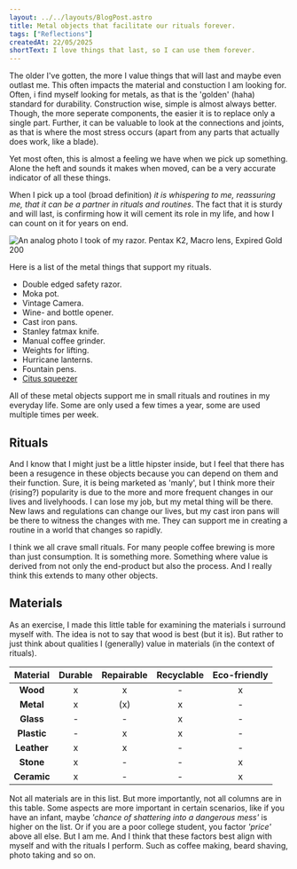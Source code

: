 ```yaml
---
layout: ../../layouts/BlogPost.astro
title: Metal objects that facilitate our rituals forever.
tags: ["Reflections"]
createdAt: 22/05/2025
shortText: I love things that last, so I can use them forever.
---
```


The older I've gotten, the more I value things that will last and maybe even outlast me. This often impacts the material and constuction I am looking for. Often, i find myself looking for metals, as that is the 'golden' (haha) standard for durability. Construction wise, simple is almost always better. Though, the more seperate components, the easier it is to replace only a single part. Further, it can be valuable to look at the connections and joints, as that is where the most stress occurs (apart from any parts that actually does work, like a blade). 

Yet most often, this is almost a feeling we have when we pick up something. Alone the heft and sounds it makes when moved, can be a very accurate indicator of all these things.

When I pick up a tool (broad definition) _it is whispering to me, reassuring me, that it can be a partner in rituals and routines_. The fact that it is sturdy and will last, is confirming how it will cement its role in my life, and how I can count on it for years on end.

![An analog photo I took of my razor. Pentax K2, Macro lens, Expired Gold 200](../../images/blog/SafetyRazor.jpg)

Here is a list of the metal things that support my rituals.
- Double edged safety razor.
- Moka pot.
- Vintage Camera.
- Wine- and bottle opener.
- Cast iron pans.
- Stanley fatmax knife.
- Manual coffee grinder.
- Weights for lifting.
- Hurricane lanterns.
- Fountain pens.
- [Citus squeezer](https://www.barworld.com/shop/beaumont-mexican-elbow-1792p.html?gQT=1)

All of these metal objects support me in small rituals and routines in my everyday life. Some are only used a few times a year, some are used multiple times per week.

## Rituals
And I know that I might just be a little hipster inside, but I feel that there has been a resugence in these objects because you can depend on them and their function. Sure, it is being marketed as 'manly', but I think more their (rising?) popularity is due to the more and more frequent changes in our lives and livelyhoods. I can lose my job, but my metal thing will be there. New laws and regulations can change our lives, but my cast iron pans will be there to witness the changes with me.
They can support me in creating a routine in a world that changes so rapidly.

I think we all crave small rituals. For many people coffee brewing is more than just consumption. It is something more. Something where value is derived from not only the end-product but also the process. And I really think this extends to many other objects.

## Materials
As an exercise, I made this little table for examining the materials i surround myself with. The idea is not to say that wood is best (but it is). But rather to just think about qualities I (generally) value in materials (in the context of rituals). 

| **Material** | **Durable** | **Repairable** | **Recyclable** | **Eco-friendly** |
|:------------:|:-----------:|:--------------:|:--------------:|:----------------:|
| **Wood**     | x           | x              | -              | x                |
| **Metal**    | x           | (x)            | x              | -                |
| **Glass**    | -           | -              | x              | -                |
| **Plastic**  | -           | x              | x              | -                |
| **Leather**  | x           | x              | -              | -                |
| **Stone**    | x           | -              | -              | x                |
| **Ceramic**  | x           | -              | -              | x                |

Not all materials are in this list. But more importantly, not all columns are in this table. Some aspects are more important in certain scenarios, like if you have an infant, maybe _'chance of shattering into a dangerous mess'_ is higher on the list. Or if you are a poor college student, you factor _'price'_ above all else. But I am me. And I think that these factors best align with myself and with the rituals I perform. Such as coffee making, beard shaving, photo taking and so on.
